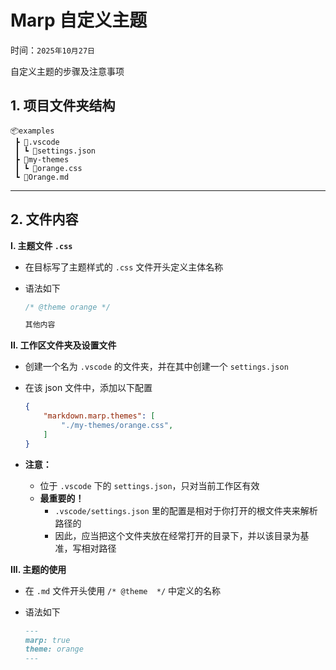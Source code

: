 # Marp 自定义主题

时间：`2025年10月27日`

自定义主题的步骤及注意事项

## 1. 项目文件夹结构

```
📦examples
 ┣ 📂.vscode
 ┃ ┗ 📜settings.json
 ┣ 📂my-themes
 ┃ ┗ 📜orange.css
 ┗ 📜Orange.md
```

---

## 2. 文件内容

**I. 主题文件 `.css`**

- 在目标写了主题样式的 `.css` 文件开头定义主体名称
- 语法如下

    ```css
    /* @theme orange */

    其他内容
    ```

**II. 工作区文件夹及设置文件**

- 创建一个名为 `.vscode` 的文件夹，并在其中创建一个 `settings.json`
- 在该 json 文件中，添加以下配置

    ```json
    {
        "markdown.marp.themes": [
            "./my-themes/orange.css",
        ]
    }
    ```

- **注意：**
  - 位于 `.vscode` 下的 `settings.json`，只对当前工作区有效
  - **最重要的！**
    - `.vscode/settings.json` 里的配置是相对于你打开的根文件夹来解析路径的
    - 因此，应当把这个文件夹放在经常打开的目录下，并以该目录为基准，写相对路径

**III. 主题的使用**

- 在 `.md` 文件开头使用 `/* @theme  */` 中定义的名称
- 语法如下

    ```markdown
    ---
    marp: true
    theme: orange
    ---
    ```